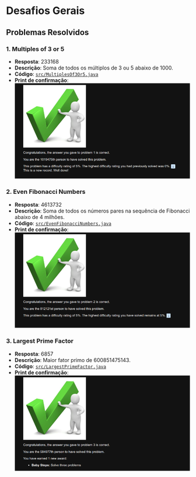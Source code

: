 # Desafios Gerais

## Problemas Resolvidos

### 1. Multiples of 3 or 5
- **Resposta**: 233168
- **Descrição**: Soma de todos os múltiplos de 3 ou 5 abaixo de 1000.
- **Código**: [`src/MultiplesOf3Or5.java`](src/MultiplesOf3Or5.java)
- **Print de confirmação**:
  ![Multiples of 3 or 5](prints/problem1.png)

### 2. Even Fibonacci Numbers
- **Resposta**: 4613732
- **Descrição**: Soma de todos os números pares na sequência de Fibonacci abaixo de 4 milhões.
- **Código**: [`src/EvenFibonacciNumbers.java`](src/EvenFibonacciNumbers.java)
- **Print de confirmação**:
  ![Even Fibonacci Numbers](prints/problem2.png)

### 3. Largest Prime Factor
- **Resposta**: 6857
- **Descrição**: Maior fator primo de 600851475143.
- **Código**: [`src/LargestPrimeFactor.java`](src/LargestPrimeFactor.java)
- **Print de confirmação**:
  ![Largest Prime Factor](prints/problem3.png)
